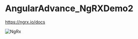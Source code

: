 # AngularAdvance_NgRXDemo2

https://ngrx.io/docs

![NgRx](https://github.com/luiscoco/AngularAdvance_NgRXDemo2/assets/32194879/2325984e-0754-408b-b8c2-e3829c054aed)
